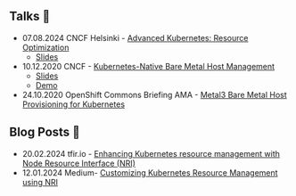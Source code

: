 <!--
**fmuyassarov/fmuyassarov** is a ✨ _special_ ✨ repository because its `README.md` (this file) appears on your GitHub profile.

Here are some ideas to get you started:

- 🔭 I’m currently working on ...
- 🌱 I’m currently learning ...
- 👯 I’m looking to collaborate on ...
- 🤔 I’m looking for help with ...
- 💬 Ask me about ...
- 📫 How to reach me: ...
- 😄 Pronouns: ...
- ⚡ Fun fact: ...
-->

## Talks 💬

- 07.08.2024 CNCF Helsinki - [Advanced Kubernetes: Resource Optimization](https://youtu.be/aCWq-CYLHuI?t=5340)
  - [Slides](https://docs.google.com/presentation/d/1ezTXygM0TX60rQETLYzNQM8GeSLSad_TpJXBq349tH8/edit?usp=sharing)
- 10.12.2020 CNCF - [Kubernetes-Native Bare Metal Host Management](https://www.cncf.io/online-programs/metal%C2%B3-kubernetes-native-bare-metal-host-management/)
  - [Slides](https://slides.com/fmuyassarov/code-block-2-0-line-numbers-highlights-79ef39?token=S_YcL_73)
  - [Demo](https://asciinema.org/a/366226)
- 24.10.2020 OpenShift Commons Briefing AMA - [Metal3 Bare Metal Host Provisioning for Kubernetes](https://www.youtube.com/watch?v=HVKwWAE1nUE)

## Blog Posts 📝

- 20.02.2024 tfir.io - [Enhancing Kubernetes resource management with Node Resource Interface (NRI)](https://tfir.io/enhancing-kubernetes-resource-management-with-node-resource-interface-nri/)
- 12.01.2024 Medium- [Customizing Kubernetes Resource Management using NRI](https://muyassarovf.medium.com/customizing-kubernetes-resource-management-using-nri-97db501f8f92)
